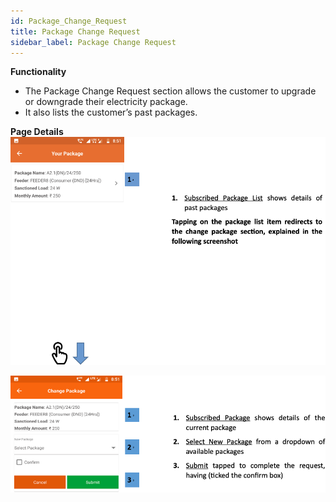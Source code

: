```yaml
---
id: Package_Change_Request
title: Package Change Request
sidebar_label: Package Change Request
---
```


**Functionality**
* The Package Change Request section allows the customer to upgrade or downgrade their
electricity package.
* It also lists the customer’s past packages.

**Page Details**
![Your Package](./assets/4.15_YrPkg.png)

![Change Package](./assets/4.16_ChngPkg.png)
